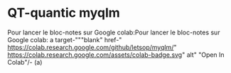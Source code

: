 # QT-quantic myqlm

Pour lancer le bloc-notes sur Google colab:Pour lancer le bloc-notes sur Google colab: a target-"""blank" href-" https://colab.research.google.com/github/letsop/myqlm/"
  https://colab.research.google.com/assets/colab-badge.svg" alt" "Open In Colab"/-
(a)
